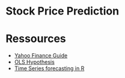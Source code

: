 # Stock Price Prediction


# Ressources

- [Yahoo Finance Guide](https://algotrading101.com/learn/yfinance-guide/)
- [OLS Hypothesis](https://towardsdatascience.com/how-to-model-time-series-data-with-linear-regression-cd94d1d901c0)
- [Time Series forecasting in R](https://otexts.com/fpp2/)

